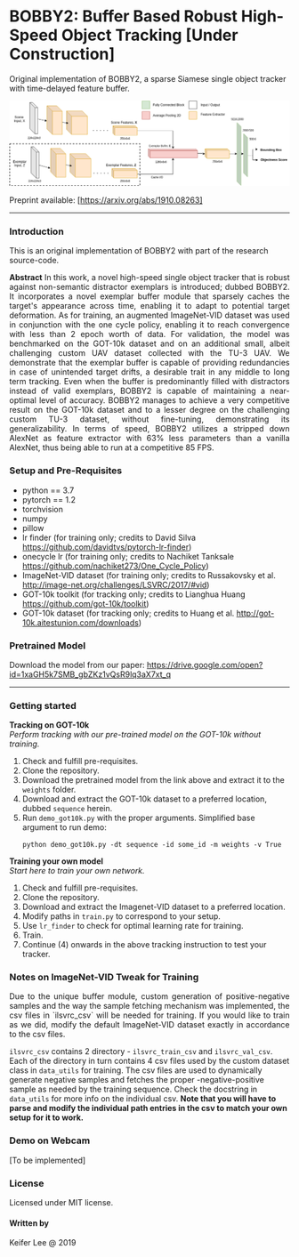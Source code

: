 # BOBBY2: Buffer Based Robust High-Speed Object Tracking [Under Construction]
Original implementation of BOBBY2, a sparse Siamese single object tracker with time-delayed feature buffer.    

![BOBBY2 architecture](https://github.com/datacrisis/BOBBY2/blob/master/doc_imgs/BOBBY_2_architecture.png)

Preprint available: [https://arxiv.org/abs/1910.08263]

- - - -
### Introduction
This is an original implementation of BOBBY2 with part of the research source-code.

<p align="justify">
<b>Abstract</b> In this work, a novel high-speed single object tracker that is robust against non-semantic distractor exemplars is introduced; dubbed BOBBY2. It incorporates a novel exemplar buffer module that sparsely caches the target's appearance across time, enabling it to adapt to potential target deformation. As for training, an augmented ImageNet-VID dataset was used in conjunction with the one cycle policy, enabling it to reach convergence with less than 2 epoch worth of data. For validation, the model was benchmarked on the GOT-10k dataset and on an additional small, albeit challenging custom UAV dataset collected with the TU-3 UAV. We demonstrate that the exemplar buffer is capable of providing redundancies in case of unintended target drifts, a desirable trait in any middle to long term tracking. Even when the buffer is predominantly filled with distractors instead of valid exemplars, BOBBY2 is capable of maintaining a near-optimal level of accuracy. BOBBY2 manages to achieve a very competitive result on the GOT-10k dataset and to a lesser degree on the challenging custom TU-3 dataset, without fine-tuning, demonstrating its generalizability. In terms of speed, BOBBY2 utilizes a stripped down AlexNet as feature extractor with 63% less parameters than a vanilla AlexNet, thus being able to run at a competitive 85 FPS.
 </p>


### Setup and Pre-Requisites
- python == 3.7
- pytorch == 1.2
- torchvision
- numpy
- pillow
- lr finder (for training only; credits to David Silva https://github.com/davidtvs/pytorch-lr-finder)
- onecycle lr (for training only; credits to Nachiket Tanksale https://github.com/nachiket273/One_Cycle_Policy)
- ImageNet-VID dataset (for training only; credits to Russakovsky et al. http://image-net.org/challenges/LSVRC/2017/#vid)
- GOT-10k toolkit (for tracking only; credits to Lianghua Huang https://github.com/got-10k/toolkit)
- GOT-10k dataset (for tracking only; credits to Huang et al. http://got-10k.aitestunion.com/downloads)


### Pretrained Model

Download the model from our paper: https://drive.google.com/open?id=1xaGH5k7SMB_gbZKz1vQsR9lq3aX7xt_q

- - - -
### Getting started

**Tracking on GOT-10k**  <br />
*Perform tracking with our pre-trained model on the GOT-10k without training.*
  1. Check and fulfill pre-requisites.
  2. Clone the repository.
  3. Download the pretrained model from the link above and extract it to the `weights` folder.
  4. Download and extract the GOT-10k dataset to a preferred location, dubbed `sequence` herein.
  5. Run `demo_got10k.py` with the proper arguments. Simplified base argument to run demo:
     ```
     python demo_got10k.py -dt sequence -id some_id -m weights -v True
     ```

 **Training your own model** <br />
 *Start here to train your own network.*
  1. Check and fulfill pre-requisites.
  2. Clone the repository.
  3. Download and extract the Imagenet-VID dataset to a preferred location.
  4. Modify paths in `train.py` to correspond to your setup.
  5. Use `lr_finder` to check for optimal learning rate for training.
  6. Train.
  7. Continue (4) onwards in the above tracking instruction to test your tracker.


### Notes on ImageNet-VID Tweak for Training

<p align="justify">
Due to the unique buffer module, custom generation of positive-negative samples and the way the sample fetching mechanism was implemented, the csv files in `ilsvrc_csv` will be needed for training. If you would like to train as we did, modify the default ImageNet-VID dataset exactly in accordance to the csv files.

`ilsvrc_csv` contains 2 directory - `ilsvrc_train_csv` and `ilsvrc_val_csv`. Each of the directory in turn contains 4 csv files used by the custom dataset class in `data_utils` for training. The csv files are used to dynamically generate negative samples and fetches the proper -negative-positive sample as needed by the training sequence. Check the docstring in `data_utils` for more info on the individual csv. **Note that you will have to parse and modify the individual path entries in the csv to match your own setup for it to work.**
</p>

### Demo on Webcam
[To be implemented]


### License
Licensed under MIT license.


#### Written by
Keifer Lee @ 2019
